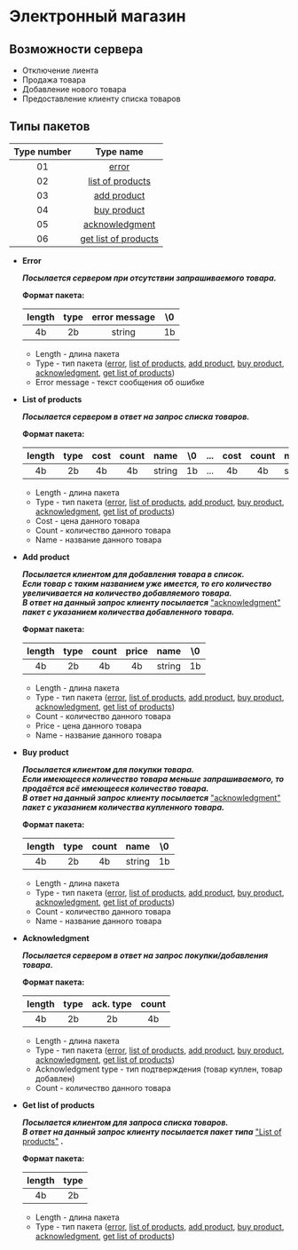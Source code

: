 # Электронный магазин

## Возможности сервера 

* Отключение лиента
* Продажа товара
* Добавление нового товара
* Предоставление клиенту списка товаров

## Типы пакетов

  |Type number|  Type name                                    |
  |:---------:|:---------------------------------------------:|
  | 01        | [error](#a_error)                             |
  | 02        | [list of products](#a_list_of_products)       |
  | 03        | [add product](#a_add_product)                 |
  | 04        | [buy product](#a_buy_product)                 |
  | 05        | [acknowledgment](#a_acknowledgment)           |
  | 06        |[get list of products](#a_get_list_of_products)|
  
* <a name="a_error">**Error**</a>

  ***Посылается сервером при отсутствии запрашиваемого товара.***
  
  **Формат пакета:**
  
  |length| type | error message| \0 |
  |:----:|:----:|:------------:|:--:|
  |  4b  |  2b  |    string    | 1b |

  * Length - длина пакета
  * Type - тип пакета ([error](#a_error), [list of products](#a_list_of_products), [add product](#a_add_product), [buy product](#a_buy_product), [acknowledgment](#a_acknowledgment), [get list of products](#a_get_list_of_products))
  * Error message - текст сообщения об ошибке
  
* <a name="a_list_of_products">**List of products**</a>

  ***Посылается сервером в ответ на запрос списка товаров.***
  
  **Формат пакета:**  

  | length | type | cost | count | name | \0 |...| cost | count | name | \0 |
  |:------:|:----:|:----:|:-----:|:----:|:--:|:-:|:----:|:-----:|:----:|:--:|
  |   4b   |  2b  |  4b  |   4b  |string| 1b |...|  4b  |   4b  |string| 1b |

  * Length - длина пакета
  * Type - тип пакета ([error](#a_error), [list of products](#a_list_of_products), [add product](#a_add_product), [buy product](#a_buy_product), [acknowledgment](#a_acknowledgment), [get list of products](#a_get_list_of_products))
  * Cost - цена данного товара
  * Count - количество данного товара 
  * Name - название данного товара
  
* <a name="a_add_product">**Add product**</a>

  ***Посылается клиентом для добавления товара в список.***  
  ***Если товар с таким названием уже имеется, то его количество увеличивается на количество добавляемого товара.***  
  ***В ответ на данный запрос клиенту посылается*** ["acknowledgment"](#a_acknowledgment) ***пакет с указанием количества добавленного товара.***
  
  **Формат пакета:**
  
  | length | type |count|price| name |\0 | 
  |:------:|:----:|:---:|:---:|:----:|:-:|
  |   4b   |  2b  |  4b |  4b |string| 1b|

  * Length - длина пакета
  * Type - тип пакета ([error](#a_error), [list of products](#a_list_of_products), [add product](#a_add_product), [buy product](#a_buy_product), [acknowledgment](#a_acknowledgment), [get list of products](#a_get_list_of_products))
  * Count - количество данного товара
  * Price - цена данного товара
  * Name - название данного товара
  
* <a name="a_buy_product">**Buy product**</a>
  
  ***Посылается клиентом для покупки товара.***  
  ***Если имеющееся количество товара меньше запрашиваемого, то продаётся всё имеющееся количество товара.***  
  ***В ответ на данный запрос клиенту посылается*** ["acknowledgment"](#a_acknowledgment) ***пакет с указанием количества купленного товара.***
  
  **Формат пакета:**
  
  | length | type | count | name | \0 | 
  |:------:|:----:|:-----:|:----:|:--:|
  |   4b   |  2b  |   4b  |string| 1b |

  * Length - длина пакета
  * Type - тип пакета ([error](#a_error), [list of products](#a_list_of_products), [add product](#a_add_product), [buy product](#a_buy_product), [acknowledgment](#a_acknowledgment), [get list of products](#a_get_list_of_products))
  * Count - количество данного товара
  * Name - название данного товара
  
* <a name="a_acknowledgment">**Acknowledgment**</a>
  
  ***Посылается сервером в ответ на запрос покупки/добавления товара.***
  
  **Формат пакета:**
  
  | length | type | ack. type | count |
  |:------:|:----:|:---------:|:-----:|
  |   4b   |  2b  |     2b    |   4b  |
  
  * Length - длина пакета
  * Type - тип пакета ([error](#a_error), [list of products](#a_list_of_products), [add product](#a_add_product), [buy product](#a_buy_product), [acknowledgment](#a_acknowledgment), [get list of products](#a_get_list_of_products))
  * Acknowledgment type - тип подтверждения (товар куплен, товар добавлен)
  * Count - количество данного товара
  
* <a name="a_get_list_of_products">**Get list of products**</a>
  
  ***Посылается клиентом для запроса списка товаров.***  
  ***В ответ на данный запрос клиенту посылается пакет типа*** ["List of products"](#a_list_of_products) ***.***
  
  **Формат пакета:**
  
  | length | type |
  |:------:|:----:|
  |   4b   |  2b  |
  
  * Length - длина пакета
  * Type - тип пакета ([error](#a_error), [list of products](#a_list_of_products), [add product](#a_add_product), [buy product](#a_buy_product), [acknowledgment](#a_acknowledgment), [get list of products](#a_get_list_of_products))
  
